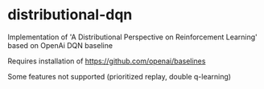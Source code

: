 # distributional-dqn
Implementation of 'A Distributional Perspective on Reinforcement Learning' based on OpenAi DQN baseline

Requires installation of https://github.com/openai/baselines

Some features not supported (prioritized replay, double q-learning)
